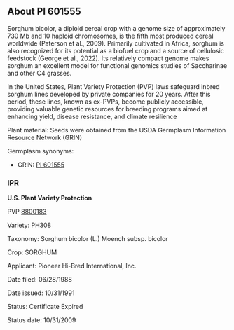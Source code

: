 About PI 601555 
---------------------
Sorghum bicolor, a diploid cereal crop with a genome size of approximately 730 Mb and 10 haploid chromosomes, is the fifth most produced cereal worldwide (Paterson et al., 2009). Primarily cultivated in Africa, sorghum is also recognized for its potential as a biofuel crop and a source of cellulosic feedstock (George et al., 2022). Its relatively compact genome makes sorghum an excellent model for functional genomics studies of Saccharinae and other C4 grasses.

In the United States, Plant Variety Protection (PVP) laws safeguard inbred sorghum lines developed by private companies for 20 years. After this period, these lines, known as ex-PVPs, become publicly accessible, providing valuable genetic resources for breeding programs aimed at enhancing yield, disease resistance, and climate resilience

Plant material: Seeds were obtained from the USDA Germplasm Information Resource Network (GRIN)

Germplasm synonyms:
* GRIN: [PI 601555](https://npgsweb.ars-grin.gov/gringlobal/accessiondetail.aspx?id=1185630)

### IPR
**U.S. Plant Variety Protection**

PVP [8800183](https://apps.ams.usda.gov/CMS/AdobeImages/008800183.pdf)

Variety: PH308

Taxonomy: Sorghum bicolor (L.) Moench subsp. bicolor

Crop: SORGHUM

Applicant: Pioneer Hi-Bred International, Inc.

Date filed: 06/28/1988

Date issued: 10/31/1991

Status: Certificate Expired

Status date: 10/31/2009
